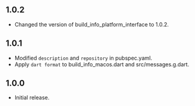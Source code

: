 ## 1.0.2

- Changed the version of build_info_platform_interface to 1.0.2.

## 1.0.1

- Modified `description` and `repository` in pubspec.yaml.
- Apply `dart format` to build_info_macos.dart and src/messages.g.dart.

## 1.0.0

- Initial release.
